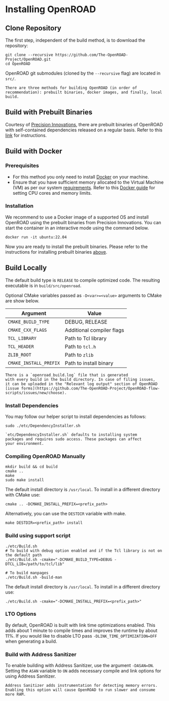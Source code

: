 # Installing OpenROAD

## Clone Repository

The first step, independent of the build method, is to download the repository:

``` shell
git clone --recursive https://github.com/The-OpenROAD-Project/OpenROAD.git
cd OpenROAD
```

OpenROAD git submodules (cloned by the `--recursive` flag) are located in `src/`.

```{note}
There are three methods for building OpenROAD (in order of recommendation): prebuilt binaries, docker images, and finally, local build.  
```

## Build with Prebuilt Binaries

Courtesy of [Precision Innovations](https://precisioninno.com/), there are prebuilt binaries
of OpenROAD with self-contained dependencies released on a regular basis.
Refer to this [link](https://openroad-flow-scripts.readthedocs.io/en/latest/user/BuildWithPrebuilt.html) for instructions.

## Build with Docker

### Prerequisites

- For this method you only need to install
[Docker](https://docs.docker.com/engine/install) on your machine.
- Ensure that you have sufficient memory allocated to the Virtual Machine (VM)
as per our system [requirements](../index.md#system-requirements). Refer to
this [Docker guide](https://docs.docker.com/config/containers/resource_constraints/) for setting CPU cores and memory limits.

### Installation

We recommend to use a Docker image of a supported OS
and install OpenROAD using the prebuilt binaries from
Precision Innovations. 
You can start the container in an interactive mode using 
the command below. 

```shell
docker run -it ubuntu:22.04
```

Now you are ready to install the prebuilt binaries. 
Please refer to the instructions for installing prebuilt binaries 
[above](#build-with-prebuilt-binaries).

## Build Locally

The default build type is `RELEASE` to compile optimized code.
The resulting executable is in `build/src/openroad`.

Optional CMake variables passed as `-D<var>=<value>` arguments to CMake are show below.

| Argument               | Value                     |
|------------------------|---------------------------|
| `CMAKE_BUILD_TYPE`     | DEBUG, RELEASE            |
| `CMAKE_CXX_FLAGS`      | Additional compiler flags |
| `TCL_LIBRARY`          | Path to Tcl library       |
| `TCL_HEADER`           | Path to `tcl.h`           |
| `ZLIB_ROOT`            | Path to `zlib`            |
| `CMAKE_INSTALL_PREFIX` | Path to install binary    |

```{note}
There is a `openroad_build.log` file that is generated
with every build in the build directory. In case of filing issues,
it can be uploaded in the "Relevant log output" section of OpenROAD
[issue forms](https://github.com/The-OpenROAD-Project/OpenROAD-flow-scripts/issues/new/choose).
```

### Install Dependencies

You may follow our helper script to install dependencies as follows:
``` shell
sudo ./etc/DependencyInstaller.sh
```

```{warning}
`etc/DependencyInstaller.sh` defaults to installing system 
packages and requires sudo access. These packages can affect
your environment.
```

### Compiling OpenROAD Manually

``` shell
mkdir build && cd build
cmake ..
make
sudo make install 
```

The default install directory is `/usr/local`.
To install in a different directory with CMake use:

``` shell
cmake .. -DCMAKE_INSTALL_PREFIX=<prefix_path>
```

Alternatively, you can use the `DESTDIR` variable with make.

``` shell
make DESTDIR=<prefix_path> install
```

### Build using support script

``` shell
./etc/Build.sh
# To build with debug option enabled and if the Tcl library is not on the default path
./etc/Build.sh -cmake="-DCMAKE_BUILD_TYPE=DEBUG -DTCL_LIB=/path/to/tcl/lib"

# To build manpages
./etc/Build.sh -build-man
```

The default install directory is `/usr/local`.
To install in a different directory use:

``` shell
./etc/Build.sh -cmake="-DCMAKE_INSTALL_PREFIX=<prefix_path>"
```

### LTO Options
By default, OpenROAD is built with link time optimizations enabled.
This adds about 1 minute to compile times and improves the runtime
by about 11%. If you would like to disable LTO pass 
`-DLINK_TIME_OPTIMIZATION=OFF` when generating a build.

### Build with Address Sanitizer
To enable building with Address Sanitizer, use the argument `-DASAN=ON`.
Setting the `ASAN` variable to `ON` adds necessary compile and link options
for using Address Sanitizer.

```{note}
Address Sanitizer adds instrumentation for detecting memory errors.
Enabling this option will cause OpenROAD to run slower and consume more RAM.
```
